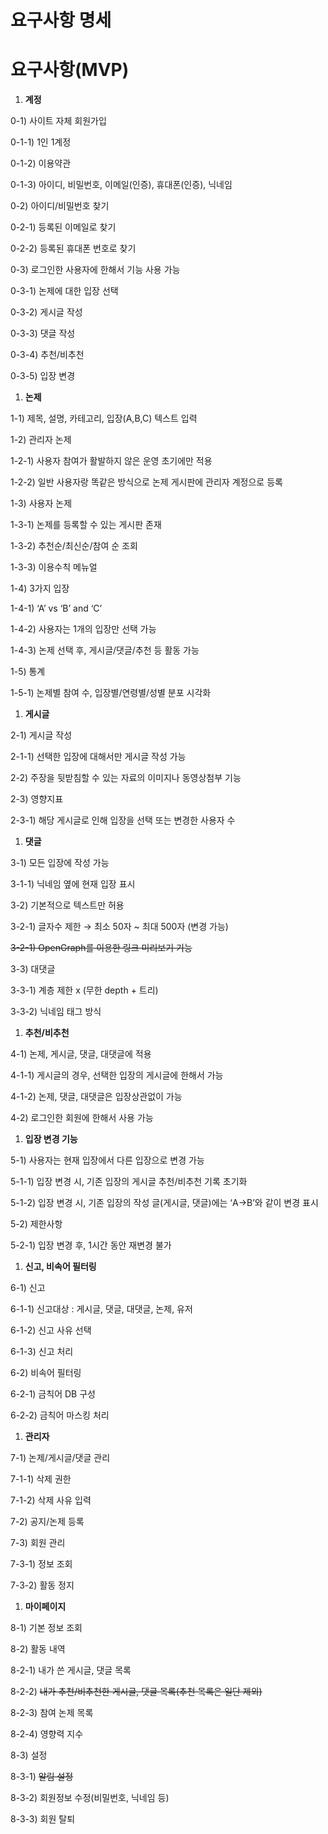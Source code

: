 # 요구사항 명세

# 요구사항(MVP)

1. **계정**

0-1) 사이트 자체 회원가입

0-1-1) 1인 1계정

0-1-2) 이용약관

0-1-3) 아이디, 비밀번호, 이메일(인증), 휴대폰(인증), 닉네임

0-2) 아이디/비밀번호 찾기

0-2-1) 등록된 이메일로 찾기

0-2-2) 등록된 휴대폰 번호로 찾기

0-3) 로그인한 사용자에 한해서 기능 사용 가능

0-3-1) 논제에 대한 입장 선택

0-3-2) 게시글 작성

0-3-3) 댓글 작성

0-3-4) 추천/비추천 

0-3-5) 입장 변경

1. **논제** 

1-1) 제목, 설명, 카테고리, 입장(A,B,C) 텍스트 입력

1-2) 관리자 논제

1-2-1) 사용자 참여가 활발하지 않은 운영 초기에만 적용

1-2-2) 일반 사용자랑 똑같은 방식으로 논제 게시판에 관리자 계정으로 등록

1-3) 사용자 논제 

1-3-1) 논제를 등록할 수 있는 게시판 존재

1-3-2) 추천순/최신순/참여 순 조회

1-3-3) 이용수칙 메뉴얼

1-4) 3가지 입장

1-4-1) ‘A’ vs ‘B’ and ‘C’

1-4-2) 사용자는 1개의 입장만 선택 가능

1-4-3) 논제 선택 후, 게시글/댓글/추천 등 활동 가능

1-5) 통계

1-5-1) 논제별 참여 수, 입장별/연령별/성별 분포 시각화 

1. **게시글**

2-1) 게시글 작성 

2-1-1) 선택한 입장에 대해서만 게시글 작성 가능

2-2) 주장을 뒷받침할 수 있는 자료의 이미지나 동영상첨부 기능

2-3) 영향지표

2-3-1) 해당 게시글로 인해 입장을 선택 또는 변경한 사용자 수

1. **댓글**

3-1) 모든 입장에 작성 가능

3-1-1) 닉네임 옆에 현재 입장 표시

3-2) 기본적으로 텍스트만 허용

3-2-1) 글자수 제한 → 최소 50자 ~ 최대 500자 (변경 가능)

~~3-2-1) OpenGraph를 이용한 링크 미리보기 기능~~

3-3) 대댓글 

3-3-1) 계층 제한 x (무한 depth + 트리)

3-3-2) 닉네임 태그 방식

1. **추천/비추천**

4-1) 논제, 게시글, 댓글, 대댓글에 적용

4-1-1) 게시글의 경우, 선택한 입장의 게시글에 한해서 가능

4-1-2) 논제, 댓글, 대댓글은 입장상관없이 가능

4-2) 로그인한 회원에 한해서 사용 가능

1. **입장 변경 기능**

5-1) 사용자는 현재 입장에서 다른 입장으로 변경 가능 

5-1-1) 입장 변경 시, 기존 입장의 게시글 추천/비추천 기록 초기화

5-1-2) 입장 변경 시, 기존 입장의 작성 글(게시글, 댓글)에는 ‘A→B’와 같이 변경 표시

5-2) 제한사항

5-2-1) 입장 변경 후, 1시간 동안 재변경 불가

1. **신고, 비속어 필터링**

6-1) 신고

6-1-1) 신고대상 : 게시글, 댓글, 대댓글, 논제, 유저

6-1-2) 신고 사유 선택

6-1-3) 신고 처리

6-2) 비속어 필터링

6-2-1) 금칙어 DB 구성

6-2-2) 금칙어 마스킹 처리 

1. **관리자**

7-1) 논제/게시글/댓글 관리

7-1-1) 삭제 권한

7-1-2) 삭제 사유 입력

7-2) 공지/논제 등록

7-3) 회원 관리

7-3-1) 정보 조회 

7-3-2) 활동 정지

1. **마이페이지**

8-1) 기본 정보 조회 

8-2) 활동 내역

8-2-1) 내가 쓴 게시글, 댓글 목록

8-2-2) ~~내가 추천/비추천한 게시글, 댓글 목록(추천 목록은 일단 제외)~~

8-2-3) 참여 논제 목록

8-2-4) 영향력 지수

8-3) 설정

8-3-1) ~~알림 설정~~

8-3-2) 회원정보 수정(비밀번호, 닉네임 등)

8-3-3) 회원 탈퇴